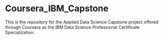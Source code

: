# Coursera_IBM_Capstone
This is the repository for the Applied Data Science Capstone project offered through Coursera as the IBM Data Science Professional Certificate Specialization.
